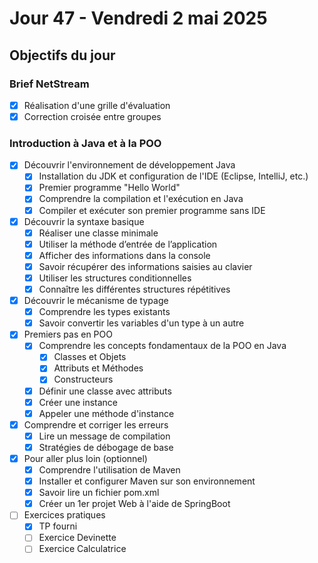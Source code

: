 # Jour 47 - Vendredi 2 mai 2025

## Objectifs du jour

### Brief NetStream

- [X] Réalisation d'une grille d'évaluation
- [X] Correction croisée entre groupes

### Introduction à Java et à la POO

- [X] Découvrir l'environnement de développement Java
  - [X] Installation du JDK et configuration de l'IDE (Eclipse, IntelliJ, etc.)
  - [X] Premier programme "Hello World"
  - [X] Comprendre la compilation et l'exécution en Java
  - [X] Compiler et exécuter son premier programme sans IDE

- [X] Découvrir la syntaxe basique
  - [X] Réaliser une classe minimale
  - [X] Utiliser la méthode d’entrée de l’application
  - [X] Afficher des informations dans la console
  - [X] Savoir récupérer des informations saisies au clavier
  - [X] Utiliser les structures conditionnelles
  - [X] Connaître les différentes structures répétitives

- [X] Découvrir le mécanisme de typage 
  - [X] Comprendre les types existants
  - [X] Savoir convertir les variables d'un type à un autre

- [X] Premiers pas en POO
  - [X] Comprendre les concepts fondamentaux de la POO en Java
    - [X] Classes et Objets
    - [X] Attributs et Méthodes
    - [X] Constructeurs
  - [X] Définir une classe avec attributs
  - [X] Créer une instance
  - [X] Appeler une méthode d'instance

- [X] Comprendre et corriger les erreurs
  - [X] Lire un message de compilation
  - [X] Stratégies de débogage de base

- [X] Pour aller plus loin (optionnel)
  - [X] Comprendre l'utilisation de Maven
  - [X] Installer et configurer Maven sur son environnement
  - [X] Savoir lire un fichier pom.xml
  - [X] Créer un 1er projet Web à l'aide de SpringBoot

- [ ] Exercices pratiques
  - [X] TP fourni
  - [ ] Exercice Devinette
  - [ ] Exercice Calculatrice